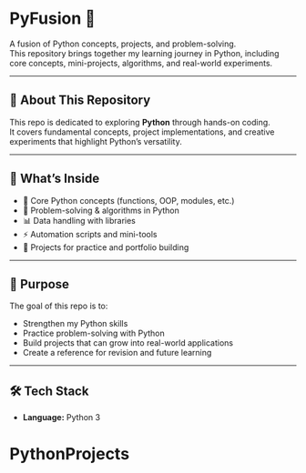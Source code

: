 # PyFusion 🐍

A fusion of Python concepts, projects, and problem-solving.  
This repository brings together my learning journey in Python, including core concepts, mini-projects, algorithms, and real-world experiments.

---

## 🚀 About This Repository
This repo is dedicated to exploring **Python** through hands-on coding.  
It covers fundamental concepts, project implementations, and creative experiments that highlight Python’s versatility.

---

## 📂 What’s Inside
- 📝 Core Python concepts (functions, OOP, modules, etc.)  
- 🔄 Problem-solving & algorithms in Python  
- 📊 Data handling with libraries 
- ⚡ Automation scripts and mini-tools  
- 🎯 Projects for practice and portfolio building  

---

## 🎯 Purpose
The goal of this repo is to:
- Strengthen my Python skills  
- Practice problem-solving with Python  
- Build projects that can grow into real-world applications  
- Create a reference for revision and future learning  

---

## 🛠️ Tech Stack
- **Language:** Python 3  

# PythonProjects
 
